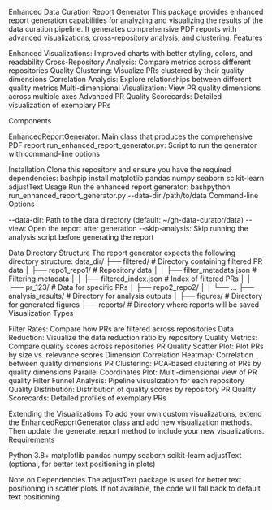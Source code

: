 Enhanced Data Curation Report Generator
This package provides enhanced report generation capabilities for analyzing and visualizing the results of the data curation pipeline. It generates comprehensive PDF reports with advanced visualizations, cross-repository analysis, and clustering.
Features

Enhanced Visualizations: Improved charts with better styling, colors, and readability
Cross-Repository Analysis: Compare metrics across different repositories
Quality Clustering: Visualize PRs clustered by their quality dimensions
Correlation Analysis: Explore relationships between different quality metrics
Multi-dimensional Visualization: View PR quality dimensions across multiple axes
Advanced PR Quality Scorecards: Detailed visualization of exemplary PRs

Components

EnhancedReportGenerator: Main class that produces the comprehensive PDF report
run_enhanced_report_generator.py: Script to run the generator with command-line options

Installation
Clone this repository and ensure you have the required dependencies:
bashpip install matplotlib pandas numpy seaborn scikit-learn adjustText
Usage
Run the enhanced report generator:
bashpython run_enhanced_report_generator.py --data-dir /path/to/data
Command-line Options

--data-dir: Path to the data directory (default: ~/gh-data-curator/data)
--view: Open the report after generation
--skip-analysis: Skip running the analysis script before generating the report

Data Directory Structure
The report generator expects the following directory structure:
data_dir/
├── filtered/                # Directory containing filtered PR data
│   ├── repo1_repo1/         # Repository data
│   │   ├── filter_metadata.json    # Filtering metadata
│   │   ├── filtered_index.json     # Index of filtered PRs
│   │   ├── pr_123/                 # Data for specific PRs
│   ├── repo2_repo2/
│   │   └── ...
├── analysis_results/        # Directory for analysis outputs
│   ├── figures/             # Directory for generated figures
├── reports/                 # Directory where reports will be saved
Visualization Types

Filter Rates: Compare how PRs are filtered across repositories
Data Reduction: Visualize the data reduction ratio by repository
Quality Metrics: Compare quality scores across repositories
PR Quality Scatter Plot: Plot PRs by size vs. relevance scores
Dimension Correlation Heatmap: Correlation between quality dimensions
PR Clustering: PCA-based clustering of PRs by quality dimensions
Parallel Coordinates Plot: Multi-dimensional view of PR quality
Filter Funnel Analysis: Pipeline visualization for each repository
Quality Distribution: Distribution of quality scores by repository
PR Quality Scorecards: Detailed profiles of exemplary PRs

Extending the Visualizations
To add your own custom visualizations, extend the EnhancedReportGenerator class and add new visualization methods. Then update the generate_report method to include your new visualizations.
Requirements

Python 3.8+
matplotlib
pandas
numpy
seaborn
scikit-learn
adjustText (optional, for better text positioning in plots)

Note on Dependencies
The adjustText package is used for better text positioning in scatter plots. If not available, the code will fall back to default text positioning